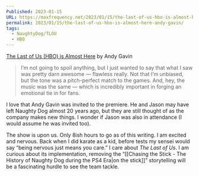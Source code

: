 ```yaml
---
Published: 2023-01-15
URL: https://maxfrequency.net/2023/01/15/the-last-of-us-hbo-is-almost-here-andy-gavin/
permalink: 2023/01/15/the-last-of-us-hbo-is-almost-here-andy-gavin/
tags:
  - NaughtyDog/TLOU
  - HBO
---
```

[The Last of Us (HBO) is Almost Here](https://all-things-andy-gavin.com/2023/01/14/the-last-of-us-hbo-is-almost-here/) by Andy Gavin

> I’m not going to spoil anything, but I just wanted to say that what I saw was pretty darn awesome — flawless really. Not that I’m unbiased, but the tone was a pitch-perfect match to the games. And, hey, the music was the same — which is incredibly important in forging an emotional tie in for fans.

I love that Andy Gavin was invited to the premiere. He and Jason may have left Naughty Dog almost 20 years ago, but they are still thought of as the company makes new things. I wonder if Jason was also in attendance (I would assume he was invited too).

The show is upon us. Only 8ish hours to go as of this writing. I am excited and nervous. Back when I did karate as a kid, before tests my sensei would say “being nervous just means you care.” I care about *The Last of Us*. I am curious about its implementation, removing the “[[Chasing the Stick - The History of Naughty Dog during the PS4 Era|on the stick]]” storytelling will be a fascinating hurdle to see the team tackle.